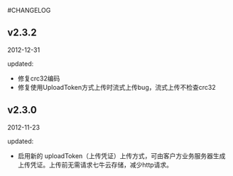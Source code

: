 #CHANGELOG

## v2.3.2

2012-12-31

updated:

- 修复crc32编码
- 修复使用UploadToken方式上传时流式上传bug，流式上传不检查crc32

## v2.3.0

2012-11-23

updated:

- 启用新的 uploadToken（上传凭证）上传方式，可由客户方业务服务器生成上传凭证。上传前无需请求七牛云存储，减少http请求。
